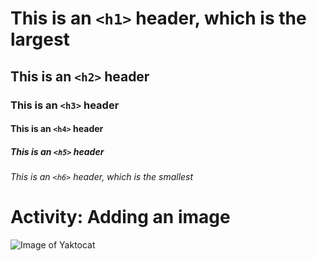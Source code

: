 # This is an `<h1>` header, which is the largest

## This is an `<h2>` header

### This is an `<h3>` header

#### This is an `<h4>` header

##### This is an `<h5>` header

###### This is an `<h6>` header, which is the smallest

# Activity: Adding an image
![Image of Yaktocat](https://octodex.github.com/images/yaktocat.png)
